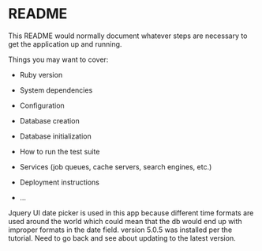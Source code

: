 # README

This README would normally document whatever steps are necessary to get the
application up and running.

Things you may want to cover:

* Ruby version

* System dependencies

* Configuration

* Database creation

* Database initialization

* How to run the test suite

* Services (job queues, cache servers, search engines, etc.)

* Deployment instructions

* ...


Jquery UI date picker is used in this app because different time formats are used around the world which could mean that the db would end up with improper formats in the date field.  version 5.0.5 was installed per the tutorial.  Need to go back and see about updating to the latest version.
